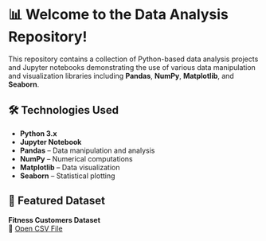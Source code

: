 # 📊 Welcome to the Data Analysis Repository!

This repository contains a collection of Python-based data analysis projects and Jupyter notebooks demonstrating the use of various data manipulation and visualization libraries including **Pandas**, **NumPy**, **Matplotlib**, and **Seaborn**.

## 🛠️ Technologies Used

- **Python 3.x**
- **Jupyter Notebook**
- **Pandas** – Data manipulation and analysis
- **NumPy** – Numerical computations
- **Matplotlib** – Data visualization
- **Seaborn** – Statistical plotting

 ## 📌 Featured Dataset

**Fitness Customers Dataset**  
🔗 [Open CSV File](https://raw.githubusercontent.com/sohamglobal/datasets/refs/heads/main/FitnessCustomers.csv)


